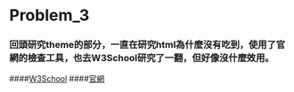 # Problem_3
### 回頭研究theme的部分，一直在研究html為什麼沒有吃到，使用了官網的檢查工具，也去W3School研究了一翻，但好像沒什麼效用。
####[W3School](https://www.w3schools.com/html/html_tables.asp)
####[官網](https://www.playstation.com/zh-hant-tw/ps5/games/?smcid=pdc%3Azh-hant-tw%3Aprimary%20nav%3Amsg-games%3Aps5)